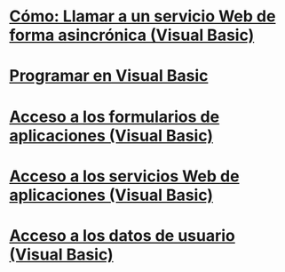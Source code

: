 # [Cómo: Llamar a un servicio Web de forma asincrónica (Visual Basic)](how-to-call-a-web-service-asynchronously.md)
# [Programar en Visual Basic](index.md)
# [Acceso a los formularios de aplicaciones (Visual Basic)](accessing-application-forms.md)
# [Acceso a los servicios Web de aplicaciones (Visual Basic)](accessing-application-web-services.md)
# [Acceso a los datos de usuario (Visual Basic)](accessing-user-data.md)
